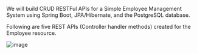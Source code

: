 We will build CRUD RESTFul APIs for a Simple Employee Management System using Spring Boot, JPA/Hibernate, and the PostgreSQL database. 

Following are five REST APIs (Controller handler methods) created for the Employee resource.

![image](https://github.com/ThienNg65/Employee-Management-System-CRUD-/assets/112293169/b70cf3cf-378d-4e0c-8e2d-eb0e5384c922)
